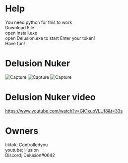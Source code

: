 # Help
You need python for this to work                                                                                                                     
Download File                                                                                                                     
open install.exe                                                                                                                     
open Delusion.exe to start
Enter your token!                                                                                                                     
Have fun!                                                                                                                     
# Delusion Nuker
![Capture](https://user-images.githubusercontent.com/91435796/136669731-07310923-014d-470c-90a5-3b8979ddc1d1.PNG)
![Capture](https://user-images.githubusercontent.com/91435796/136670793-64bea4a5-1130-40d5-9d12-6e75dc2126f1.PNG)
![Capture](https://user-images.githubusercontent.com/91435796/136670817-384ef8c1-f3a7-4bf4-8317-09c8fb6eec28.PNG)
# Delusion Nuker video
https://www.youtube.com/watch?v=GK1xuoVLUf8&t=33s
# Owners
tiktok; Controlledyou                                                                                                                    
youtube; illusion                                                                                                                    
Discord; Delusion#0642                                                                                                                   
